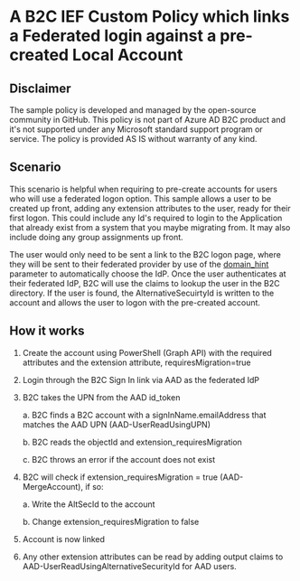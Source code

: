 # A B2C IEF Custom Policy which links a Federated login against a pre-created Local Account

## Disclaimer
The sample policy is developed and managed by the open-source community in GitHub. This policy is not part of Azure AD B2C product and it's not supported under any Microsoft standard support program or service. The policy is provided AS IS without warranty of any kind.

## Scenario
This scenario is helpful when requiring to pre-create accounts for users who will use a federated logon option.
This sample allows a user to be created up front, adding any extension attributes to the user, ready for their first logon. This could include any Id's required to login to the Application that already exist from a system that you maybe migrating from. It may also include doing any group assignments up front.

The user would only need to be sent a link to the B2C logon page, where they will be sent to their federated provider by use of the [domain_hint](https://docs.microsoft.com/en-us/azure/active-directory-b2c/direct-signin#redirect-sign-in-to-a-social-provider) parameter to automatically choose the IdP. Once the user authenticates at their federated IdP, B2C will use the claims to lookup the user in the B2C directory. If the user is found, the AlternativeSecuirtyId is written to the account and allows the user to logon with the pre-created account.

## How it works

1.	Create the account using PowerShell (Graph API) with the required attributes and the extension attribute, requiresMigration=true
2.	Login through the B2C Sign In link via AAD as the federated IdP
3.	B2C takes the UPN from the AAD id_token

    a. B2C finds a B2C account with a signInName.emailAddress that matches the AAD UPN (AAD-UserReadUsingUPN)

    b. B2C reads the objectId and extension_requiresMigration

    c. B2C throws an error if the account does not exist

4.	B2C will check if extension_requiresMigration = true (AAD-MergeAccount), if so:

    a. Write the AltSecId to the account

    b.	Change extension_requiresMigration to false
5.	Account is now linked
6.	Any other extension attributes can be read by adding output claims to AAD-UserReadUsingAlternativeSecurityId for AAD users.
